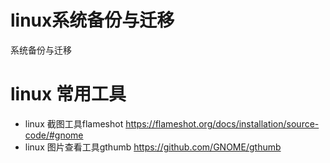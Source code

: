 # linux系统备份与迁移
系统备份与迁移
# linux 常用工具
* linux 截图工具flameshot
  https://flameshot.org/docs/installation/source-code/#gnome
* linux 图片查看工具gthumb
  https://github.com/GNOME/gthumb
